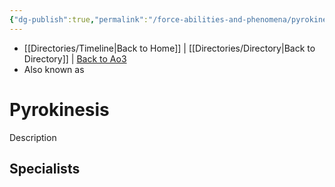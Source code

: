 ```yaml
---
{"dg-publish":true,"permalink":"/force-abilities-and-phenomena/pyrokinesis/"}
---
```


- [[Directories/Timeline\|Back to Home]] | [[Directories/Directory\|Back to Directory]] | [Back to Ao3](https://archiveofourown.org/works/19334440/chapters/45992584)
- Also known as 

# Pyrokinesis
Description

**Specialists**
- 